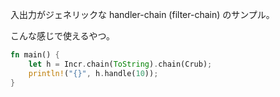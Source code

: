 入出力がジェネリックな handler-chain (filter-chain) のサンプル。

こんな感じで使えるやつ。

```rust
fn main() {
    let h = Incr.chain(ToString).chain(Crub);
    println!("{}", h.handle(10));
}
```
